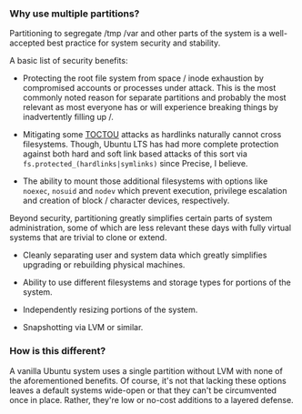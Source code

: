 ### Why use multiple partitions?

Partitioning to segregate /tmp /var and other parts of the system is a well-accepted best practice for system security and stability.

A basic list of security benefits:

- Protecting the root file system from space / inode exhaustion by compromised accounts or processes under attack.  This is the most commonly noted reason for separate partitions and probably the most relevant as most everyone has or will experience breaking things by inadvertently filling up /.


- Mitigating some [TOCTOU](https://en.wikipedia.org/wiki/Time_of_check_to_time_of_use) attacks as hardlinks naturally cannot cross filesystems. Though, Ubuntu LTS has had more complete protection against both hard and soft link based attacks of this sort via `fs.protected_(hardlinks|symlinks)` since Precise, I believe.


- The ability to mount those additional filesystems with options like  `noexec`, `nosuid` and `nodev` which prevent execution, privilege escalation and creation of block / character devices, respectively.

Beyond security, partitioning greatly simplifies certain parts of system administration, some of which are less relevant these days with fully virtual systems that are trivial to clone or extend.


- Cleanly separating user and system data which greatly simplifies upgrading or rebuilding physical machines.

- Ability to use different filesystems and storage types for portions of the system.

- Independently resizing portions of the system.

- Snapshotting via LVM or similar.

### How is this different?

A vanilla Ubuntu system uses a single partition without LVM with none of the aforementioned benefits. Of course, it's not that lacking these options leaves a default systems wide-open or that they can't be circumvented once in place. Rather, they're low or no-cost additions to a layered defense.
